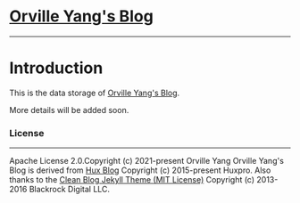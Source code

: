 [Orville Yang's Blog](https://OrvilleYang.github.io)
================================


--------------------------------------------------

# Introduction

This is the data storage of [Orville Yang's Blog](https://OrvilleYang.github.io).

More details will be added soon.

### License
-------
Apache License 2.0.Copyright (c) 2021-present Orville Yang
Orville Yang's Blog is derived from [Hux Blog](https://huangxuan.me/) Copyright (c) 2015-present Huxpro.
Also thanks to the [Clean Blog Jekyll Theme (MIT License)](https://github.com/BlackrockDigital/startbootstrap-clean-blog-jekyll/)
Copyright (c) 2013-2016 Blackrock Digital LLC.
